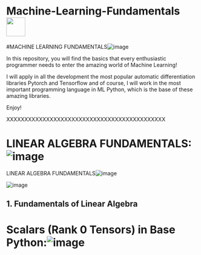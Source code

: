 # **Machine-Learning-Fundamentals** <img src="https://media.tenor.com/eT_e-q0D5xoAAAAi/long-livethe-blob-sunglasses.gif" width="50px">

#MACHINE LEARNING FUNDAMENTALS![image](https://github.com/CLAREISMO/Machine-Learning-Fundamentals/assets/63759427/4f05d5a8-920b-49f8-afb5-8e0d19da3fff)


In this repository, you will find the basics that every enthusiastic programmer needs to enter the amazing world of Machine Learning! 

I will apply in all the development the most popular automatic differentiation libraries Pytorch and Tensorflow and of course, I will work in the most important programming language in ML Python, which is the base of these amazing libraries.

Enjoy!﻿


XXXXXXXXXXXXXXXXXXXXXXXXXXXXXXXXXXXXXXXXXXXX

# LINEAR ALGEBRA FUNDAMENTALS:![image](https://github.com/CLAREISMO/Machine-Learning-Fundamentals/assets/63759427/3e4b1c7e-4d67-4619-9173-a2a74c174039)


LINEAR ALGEBRA FUNDAMENTALS![image](https://github.com/CLAREISMO/Machine-Learning-Fundamentals/assets/63759427/60bef5c8-5e68-40d6-942c-b7a65b53c6f7)


![image](https://github.com/CLAREISMO/Machine-Learning-Fundamentals/assets/63759427/56ef3fa9-40cb-4e3b-aecc-1f78599ecab5)




## **1. Fundamentals of Linear Algebra** 

# Scalars (Rank 0 Tensors) in Base Python:![image](https://github.com/CLAREISMO/Machine-Learning-Fundamentals/assets/63759427/f4b194a3-f970-4cde-a955-a18a5fab1fd2)





